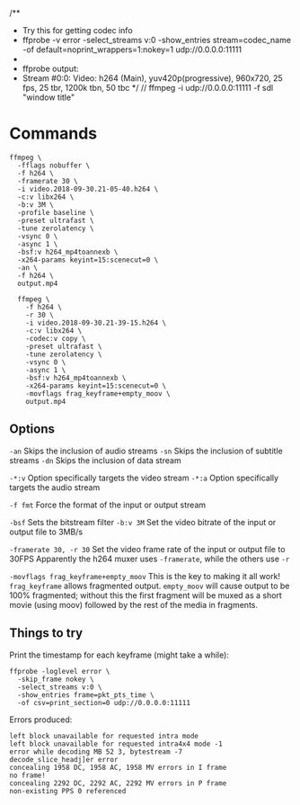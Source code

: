 /**
 * Try this for getting codec info
 * ffprobe -v error -select_streams v:0 -show_entries stream=codec_name -of default=noprint_wrappers=1:nokey=1 udp://0.0.0.0:11111
 *
 * ffprobe output:
 * Stream #0:0: Video: h264 (Main), yuv420p(progressive), 960x720, 25 fps, 25 tbr, 1200k tbn, 50 tbc
 */
// ffmpeg -i udp://0.0.0.0:11111 -f sdl "window title"


# Commands

```
ffmpeg \
  -fflags nobuffer \
  -f h264 \
  -framerate 30 \
  -i video.2018-09-30.21-05-40.h264 \
  -c:v libx264 \
  -b:v 3M \
  -profile baseline \
  -preset ultrafast \
  -tune zerolatency \
  -vsync 0 \
  -async 1 \
  -bsf:v h264_mp4toannexb \
  -x264-params keyint=15:scenecut=0 \
  -an \
  -f h264 \
  output.mp4
```

```
  ffmpeg \
    -f h264 \
    -r 30 \
    -i video.2018-09-30.21-39-15.h264 \
    -c:v libx264 \
    -codec:v copy \
    -preset ultrafast \
    -tune zerolatency \
    -vsync 0 \
    -async 1 \
    -bsf:v h264_mp4toannexb \
    -x264-params keyint=15:scenecut=0 \
    -movflags frag_keyframe+empty_moov \
    output.mp4
```

## Options

`-an` Skips the inclusion of audio streams
`-sn` Skips the inclusion of subtitle streams
`-dn` Skips the inclusion of data stream

`-*:v` Option specifically targets the video stream
`-*:a` Option specifically targets the audio stream

`-f fmt` Force the format of the input or output stream

`-bsf` Sets the bitstream filter
`-b:v 3M`   Set the video bitrate of the input or output file to 3MB/s

`-framerate 30, -r 30`
Set the video frame rate of the input or output file to 30FPS
Apparently the h264 muxer uses `-framerate`, while the others use `-r`

`-movflags frag_keyframe+empty_moov`
This is the key to making it all work! `frag_keyframe` allows fragmented output. `empty_moov` will cause output to be 100% fragmented; without this the first fragment will be muxed as a short movie (using moov) followed by the rest of the media in fragments.

## Things to try

Print the timestamp for each keyframe (might take a while):

```
ffprobe -loglevel error \
  -skip_frame nokey \
  -select_streams v:0 \
  -show_entries frame=pkt_pts_time \
  -of csv=print_section=0 udp://0.0.0.0:11111
```

Errors produced:
```
left block unavailable for requested intra mode
left block unavailable for requested intra4x4 mode -1
error while decoding MB 52 3, bytestream -7
decode_slice_headj]er error
concealing 1958 DC, 1958 AC, 1958 MV errors in I frame
no frame!
concealing 2292 DC, 2292 AC, 2292 MV errors in P frame
non-existing PPS 0 referenced
```

